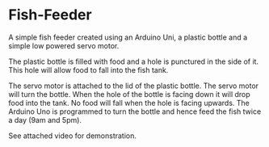 # Fish-Feeder
A simple fish feeder created using an Arduino Uni, a plastic bottle and a simple low powered servo motor.

The plastic bottle is filled with food and a hole is punctured in the side of it. This hole will allow food to fall into the fish tank.

The servo motor is attached to the lid of the plastic bottle. The servo motor will turn the bottle. When the hole of the bottle is facing down it will drop food into the tank. No food will fall when the hole is facing upwards. The Arduino Uno is programmed to turn the bottle and hence feed the fish twice a day (9am and 5pm).

See attached video for demonstration.
